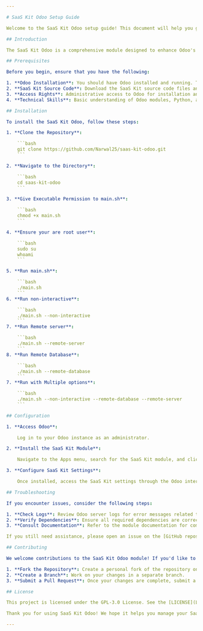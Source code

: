 ```yaml
---

# SaaS Kit Odoo Setup Guide

Welcome to the SaaS Kit Odoo setup guide! This document will help you get up and running with the SaaS Kit for Odoo, a robust and scalable solution for managing your Software as a Service (SaaS) offerings using Odoo's powerful platform.

## Introduction

The SaaS Kit Odoo is a comprehensive module designed to enhance Odoo's functionality for SaaS businesses. It provides features and tools to streamline the management of SaaS subscriptions, billing, and user access.

## Prerequisites

Before you begin, ensure that you have the following:

1. **Odoo Installation**: You should have Odoo installed and running. This guide is compatible with Odoo versions 17.
2. **SaaS Kit Source Code**: Download the SaaS Kit source code files and ensure all files are in a single folder on your Odoo server.
3. **Access Rights**: Administrative access to Odoo for installation and configuration.
4. **Technical Skills**: Basic understanding of Odoo modules, Python, and server management.

## Installation

To install the SaaS Kit Odoo, follow these steps:

1. **Clone the Repository**:

    ```bash
    git clone https://github.com/Narwal25/saas-kit-odoo.git
    ```

2. **Navigate to the Directory**:

    ```bash
    cd saas-kit-odoo
    ```

3. **Give Executable Permission to main.sh**:

    ```bash
    chmod +x main.sh
    ```

4. **Ensure your are root user**:

    ```bash
    sudo su
    whoami
    ```

5. **Run main.sh**:

    ```bash
    ./main.sh
    ```
6. **Run non-interactive**:

    ```bash
    ./main.sh --non-interactive
    ```
7. **Run Remote server**:

    ```bash
    ./main.sh --remote-server
    ```
8. **Run Remote Database**:

    ```bash
    ./main.sh --remote-database
    ```
7. **Run with Multiple options**:

    ```bash
    ./main.sh --non-interactive --remote-database --remote-server
    ```

## Configuration

1. **Access Odoo**:

    Log in to your Odoo instance as an administrator.

2. **Install the SaaS Kit Module**:

    Navigate to the Apps menu, search for the SaaS Kit module, and click **Install**.

3. **Configure SaaS Kit Settings**:

    Once installed, access the SaaS Kit settings through the Odoo interface. Configure the options according to your business needs, including subscription plans, billing settings, and user access.

## Troubleshooting

If you encounter issues, consider the following steps:

1. **Check Logs**: Review Odoo server logs for error messages related to the SaaS Kit module.
2. **Verify Dependencies**: Ensure all required dependencies are correctly installed.
3. **Consult Documentation**: Refer to the module documentation for common issues and solutions.

If you still need assistance, please open an issue on the [GitHub repository](https://github.com/Narwal25/saas-kit-odoo/issues).

## Contributing

We welcome contributions to the SaaS Kit Odoo module! If you'd like to contribute, please follow these guidelines:

1. **Fork the Repository**: Create a personal fork of the repository on GitHub.
2. **Create a Branch**: Work on your changes in a separate branch.
3. **Submit a Pull Request**: Once your changes are complete, submit a pull request detailing the updates.

## License

This project is licensed under the GPL-3.0 License. See the [LICENSE](LICENSE) file for more details.

Thank you for using SaaS Kit Odoo! We hope it helps you manage your SaaS offerings efficiently.

---
```

